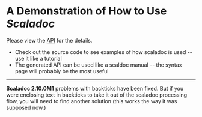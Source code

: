 # A Demonstration of How to Use *Scaladoc* #

Please view the [API](http://keithpinson.github.com/Scaladoc-HOWTO/api/index.html#docSample.package) for the details.

 * Check out the source code to see examples of how scaladoc is used -- use it like a tutorial
 * The generated API can be used like a scaldoc manual -- the syntax page will probably be the most useful

---

**Scaladoc 2.10.0M1** problems with backticks have been fixed.  But if you were enclosing text
                      in backticks to take it out of the scaladoc processing flow, you will
                      need to find another solution (this works the way it was supposed now.)



